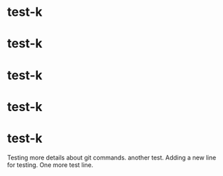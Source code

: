 # test-k
# test-k
# test-k
# test-k
# test-k

Testing more details about git commands.
another test.
Adding a new line for testing.
One more test line.
